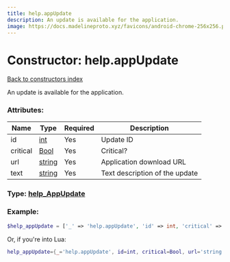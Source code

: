 ```yaml
---
title: help.appUpdate
description: An update is available for the application.
image: https://docs.madelineproto.xyz/favicons/android-chrome-256x256.png
---
```

# Constructor: help.appUpdate  
[Back to constructors index](index.md)



An update is available for the application.

### Attributes:

| Name     |    Type       | Required | Description |
|----------|---------------|----------|-------------|
|id|[int](../types/int.md) | Yes|Update ID|
|critical|[Bool](../types/Bool.md) | Yes|Critical?|
|url|[string](../types/string.md) | Yes|Application download URL|
|text|[string](../types/string.md) | Yes|Text description of the update|



### Type: [help\_AppUpdate](../types/help_AppUpdate.md)


### Example:

```php
$help_appUpdate = ['_' => 'help.appUpdate', 'id' => int, 'critical' => Bool, 'url' => 'string', 'text' => 'string'];
```  


Or, if you're into Lua:

```lua
help_appUpdate={_='help.appUpdate', id=int, critical=Bool, url='string', text='string'}

```


